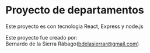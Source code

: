 # Proyecto de departamentos

Este proyecto es con tecnologia React, Express y node.js

Este proyecto fue creado por:  
Bernardo de la Sierra Rábago(bdelasierrar@gmail.com)
